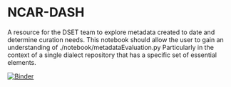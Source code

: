 # NCAR-DASH
A resource for the DSET team to explore metadata created to date and determine curation needs. 
This notebook should allow the user to gain an understanding of ./notebook/metadataEvaluation.py
Particularly in the context of a single dialect repository that has a specific set of essential elements.

[![Binder](https://mybinder.org/badge.svg)](https://mybinder.org/v2/gh/scgordon/NCAR-DASH/master)
